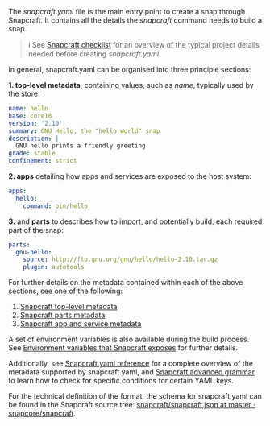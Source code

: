 The *snapcraft.yaml* file is the main entry point to create a snap through Snapcraft. It contains all the details the *snapcraft* command needs to build a snap.

> :information_source: See [Snapcraft checklist](/t/snapcraft-checklist/10926) for an overview of the typical project details needed before creating *snapcraft.yaml*.

In general, snapcraft.yaml can be organised into three principle sections:

**1. top-level metadata**, containing values, such as *name*, typically used by the store:

```yaml
name: hello
base: core18
version: '2.10'
summary: GNU Hello, the "hello world" snap
description: |
  GNU hello prints a friendly greeting.
grade: stable
confinement: strict
```

**2. apps** detailing how apps and services are exposed to the host system:

```yaml
apps:
  hello:
    command: bin/hello
```
**3.** and **parts** to describes how to import, and potentially build, each required part of the snap:

```yaml
parts:
  gnu-hello:
    source: http://ftp.gnu.org/gnu/hello/hello-2.10.tar.gz
    plugin: autotools
```

For further details on the metadata contained within each of the above sections, see one of the following:

1. [Snapcraft top-level metadata](/t/snapcraft-top-level-metadata/8334)
1. [Snapcraft parts metadata](/t/snapcraft-parts-metadata/8336)
1. [Snapcraft app and service metadata](/t/snapcraft-app-and-service-metadata/8335)

A set of environment variables is also available during the build process. See [Environment variables that Snapcraft exposes](/t/environment-variables-that-snapcraft-exposes/7569) for further details.

Additionally, see [Snapcraft.yaml reference](/t/snapcraft-yaml-reference/4276) for a complete overview of the metadata supported by snapcraft.yaml, and [Snapcraft advanced grammar](/t/snapcraft-advanced-grammar/8349/2) to learn how to check for specific conditions for certain YAML keys.

For the technical definition of the format, the schema for snapcraft.yaml can be found in the Snapcraft source tree: [snapcraft/snapcraft.json at master · snapcore/snapcraft](https://github.com/snapcore/snapcraft/blob/master/schema/snapcraft.json).